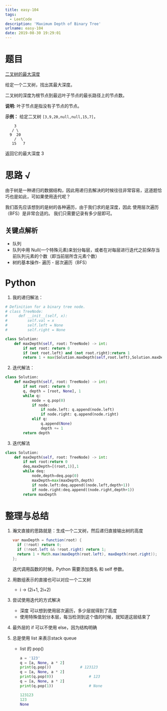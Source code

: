 ```yaml
---
title: easy-104
tags:
  - LeetCode
description: 'Maximum Depth of Binary Tree'
urlname: easy-104
date: 2019-08-30 19:29:01
---
```


# 题目

[二叉树的最大深度](https://leetcode-cn.com/problems/maximum-depth-of-binary-tree/)

给定一个二叉树，找出其最大深度。

二叉树的深度为根节点到最远叶子节点的最长路径上的节点数。

**说明:** 叶子节点是指没有子节点的节点。

**示例：**
给定二叉树 `[3,9,20,null,null,15,7]`，

```
    3
   / \
  9  20
    /  \
   15   7
```

返回它的最大深度 3 

# 思路 √

由于树是一种递归的数据结构，因此用递归去解决的时候往往非常容易，这道题恰巧也是如此，可如果使用迭代呢？ 

我们首先应该想到的是树的各种遍历，由于我们求的是深度，因此 使用层次遍历（BFS）是非常合适的。 我们只需要记录有多少层即可。

## 关键点解析

- 队列
- 队列中用 Null(一个特殊元素)来划分每层，或者在对每层进行迭代之前保存当前队列元素的个数（即当前层所含元素个数）
- 树的基本操作- 遍历 - 层次遍历（BFS）

# Python

1. 我的递归解法：

```python
# Definition for a binary tree node.
# class TreeNode:
#     def __init__(self, x):
#         self.val = x
#         self.left = None
#         self.right = None

class Solution:
    def maxDepth(self, root: TreeNode) -> int:
        if not root: return 0
        if (not root.left) and (not root.right):return 1
        return 1 + max(Solution.maxDepth(self,root.left),Solution.maxDepth(self,root.right))
```

2. 迭代解法：

```python
class Solution:
    def maxDepth(self, root: TreeNode) -> int:
        if not root: return 0
        q, depth = [root, None], 1
        while q:
            node = q.pop(0)
            if node:
                if node.left: q.append(node.left)
                if node.right: q.append(node.right)
            elif q:
                q.append(None)
                depth += 1
        return depth
```

3. 迭代解法

```python
class Solution:
    def maxDepth(self, root: TreeNode) -> int:
        if not root:return 0
        deq,maxDepth=[(root,1)],1
        while deq:
            node,depth=deq.pop(0)
            maxDepth=max(maxDepth,depth)
            if node.left:deq.append((node.left,depth+1))
            if node.right:deq.append((node.right,depth+1))
        return maxDepth
```



# 整理与总结

1. 瀚文直接的思路就是：生成一个二叉树，然后递归直接输出树的高度

   ```java
   var maxDepth = function(root) {
     if (!root) return 0;
     if (!root.left && !root.right) return 1;
     return 1 + Math.max(maxDepth(root.left), maxDepth(root.right));
   };
   ```

   迭代调用函数的时候，Python 需要添加类名 和 self 参数。

2. 用数组表示的直接也可以对应一个二叉树

   - i -> (2i+1, 2i+2)

3. 尝试使用迭代的方式解决

   - 深度 可以想到使用层次遍历，多少层就得到了高度
   - 使用特殊值划分本层，每当检测到这个值的时候，就知道这层结束了

4. 最外层的 if 可以不使用 else，因为结构明确

5. 总是使用 list 来表示stack queue

   - list 的 pop()

     ```python
     a = '123'
     q = [a, None, a * 2]
     print(q.pop())				# 123123
     q = [a, None, a * 2]
     print(q.pop(0))				# 123
     q = [a, None, a * 2]
     print(q.pop(1))				# None
     ```

     ```python
     123123
     123
     None
     ```

     